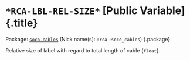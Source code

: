 # `*RCA-LBL-REL-SIZE*` [Public Variable] {.title}

Package: [`soco-cables`](SOCO-CABLES.pkg.md) (Nick name(s): `:rca` `:soco_cables`) {.package}

Relative size of label with regard to total length of cable {`float`}.
